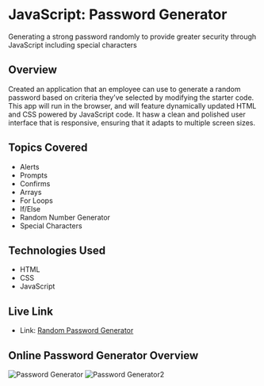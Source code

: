 # JavaScript: Password Generator
Generating a strong password randomly to provide greater security through JavaScript including special characters

## Overview

Created an application that an employee can use to generate a random password based on criteria they’ve selected by modifying the starter code. This app will run in the browser, and will feature dynamically updated HTML and CSS powered by JavaScript code. It hasw a clean and polished user interface that is responsive, ensuring that it adapts to multiple screen sizes.

## Topics Covered
* Alerts
* Prompts
* Confirms
* Arrays
* For Loops
* If/Else
* Random Number Generator
* Special Characters

## Technologies Used
* HTML
* CSS
* JavaScript


## Live Link 
* Link: [Random Password Generator](https://inalo1.github.io/Professional-Portfolio/)

## Online Password Generator Overview
![Password Generator ](https://user-images.githubusercontent.com/73044038/99030457-b4685780-253a-11eb-8b05-8f6657c319f2.png)
![Password Generator2](https://user-images.githubusercontent.com/73044038/99030530-e1b50580-253a-11eb-8c91-10529e125a3c.png)


